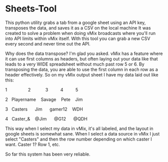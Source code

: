 # Sheets-Tool
This python utility grabs a tab from a google sheet using an API key, transposes the data, and saves it as a CSV on the local machine
It was created to solve a problem when doing vMix broadcasts where you'll run into API limits within vMix itself. With this tool you can grab a new CSV every second and never time out the API. 

Why does the data transpose? I'm glad you asked.
vMix has a feature where it can use first columns as headers, but often laying out your data like that leads to a very WIDE spreadsheet without much past row 5 or 6.
By transposing the data, you are able to use the first column in each row as a header effectively. So on my vMix output sheet I have my data laid out like this:

1                 2            3          4          5

2   Playername    Savage    Pete    Jim

3   Casters      Jim      gamer12    WDH

4   Caster_&    @Jim      @G12      @QDH


This way when I select my data in vMix, it's all labeled, and the layout in google sheets is somewhat sane.
When I select a data source in vMix I just select "Casters" and then the row number depending on which caster I want. Caster 1? Row 1, etc.

So far this system has been very reliable.
